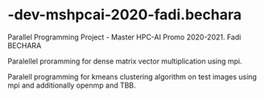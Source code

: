 # -dev-mshpcai-2020-fadi.bechara
Parallel Programming Project - Master HPC-AI Promo 2020-2021. Fadi BECHARA

Paralellel proramming for dense matrix vector multiplication using mpi.

Paralell programming for kmeans clustering algorithm on test images using mpi and additionally openmp and TBB.
